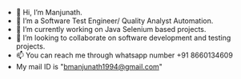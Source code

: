 - 👋 Hi, I’m Manjunath.
- 👀 I’m a Software Test Engineer/ Quality Analyst Automation.
- 🌱 I’m currently working on Java Selenium based projects.
- 💞️ I’m looking to collaborate on software development and testing projects.
- 📫 You can reach me through whatsapp number +91 8660134609
-    My mail ID is "bmanjunath1994@gmail.com"

<!---
MJBS007/MJBS007 is a ✨ special ✨ repository because its `README.md` (this file) appears on your GitHub profile.
You can click the Preview link to take a look at your changes.
--->
